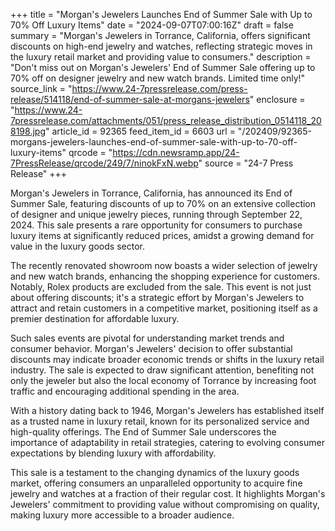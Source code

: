 +++
title = "Morgan's Jewelers Launches End of Summer Sale with Up to 70% Off Luxury Items"
date = "2024-09-07T07:00:16Z"
draft = false
summary = "Morgan's Jewelers in Torrance, California, offers significant discounts on high-end jewelry and watches, reflecting strategic moves in the luxury retail market and providing value to consumers."
description = "Don't miss out on Morgan's Jewelers' End of Summer Sale offering up to 70% off on designer jewelry and new watch brands. Limited time only!"
source_link = "https://www.24-7pressrelease.com/press-release/514118/end-of-summer-sale-at-morgans-jewelers"
enclosure = "https://www.24-7pressrelease.com/attachments/051/press_release_distribution_0514118_208198.jpg"
article_id = 92365
feed_item_id = 6603
url = "/202409/92365-morgans-jewelers-launches-end-of-summer-sale-with-up-to-70-off-luxury-items"
qrcode = "https://cdn.newsramp.app/24-7PressRelease/qrcode/249/7/ninokFxN.webp"
source = "24-7 Press Release"
+++

<p>Morgan's Jewelers in Torrance, California, has announced its End of Summer Sale, featuring discounts of up to 70% on an extensive collection of designer and unique jewelry pieces, running through September 22, 2024. This sale presents a rare opportunity for consumers to purchase luxury items at significantly reduced prices, amidst a growing demand for value in the luxury goods sector.</p><p>The recently renovated showroom now boasts a wider selection of jewelry and new watch brands, enhancing the shopping experience for customers. Notably, Rolex products are excluded from the sale. This event is not just about offering discounts; it's a strategic effort by Morgan's Jewelers to attract and retain customers in a competitive market, positioning itself as a premier destination for affordable luxury.</p><p>Such sales events are pivotal for understanding market trends and consumer behavior. Morgan's Jewelers' decision to offer substantial discounts may indicate broader economic trends or shifts in the luxury retail industry. The sale is expected to draw significant attention, benefiting not only the jeweler but also the local economy of Torrance by increasing foot traffic and encouraging additional spending in the area.</p><p>With a history dating back to 1946, Morgan's Jewelers has established itself as a trusted name in luxury retail, known for its personalized service and high-quality offerings. The End of Summer Sale underscores the importance of adaptability in retail strategies, catering to evolving consumer expectations by blending luxury with affordability.</p><p>This sale is a testament to the changing dynamics of the luxury goods market, offering consumers an unparalleled opportunity to acquire fine jewelry and watches at a fraction of their regular cost. It highlights Morgan's Jewelers' commitment to providing value without compromising on quality, making luxury more accessible to a broader audience.</p>